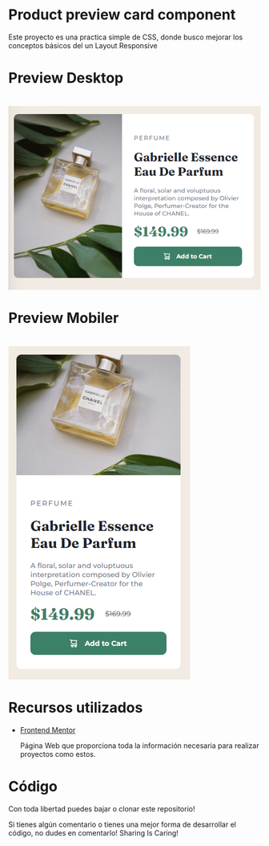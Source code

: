 <h1>Product preview card component</h1>
<p>Este proyecto es una practica simple de CSS, donde busco mejorar los conceptos básicos del un Layout Responsive</p>

<h1>Preview Desktop<h1>
<img align="center" src="./images/Desktop.png"/>
  <h1>Preview Mobiler<h1>
<img align="center" src="./images/Mobile.png"/>


  <h1>Recursos utilizados</h1>
  <ul>
    <li><a href="https://www.frontendmentor.io/home">Frontend Mentor</a></li>
    <p>Página Web que proporciona toda la información necesaria para realizar proyectos como estos.</p>
  </ul>
  <h1>Código</h1>
  <p>Con toda libertad puedes bajar o clonar este repositorio!</p>
  <p>Si tienes algún comentario o tienes una mejor forma de desarrollar el código, no dudes en comentarlo! Sharing Is Caring!</p>

